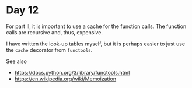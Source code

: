 # Day 12

For part II, it is important to use a cache for the function calls.
The function calls are recursive and, thus, expensive.

I have written the look-up tables myself, but it is perhaps easier to just use
the `cache` decorator from `functools`.

See also
- https://docs.python.org/3/library/functools.html
- https://en.wikipedia.org/wiki/Memoization
